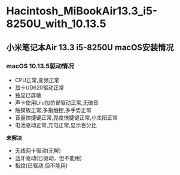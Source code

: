 # Hacintosh_MiBookAir13.3_i5-8250U_with_10.13.5
## 小米笔记本Air 13.3 i5-8250U macOS安装情况
### macOS 10.13.5驱动情况
* CPU正常,变频正常
* 显卡UD620驱动正常
* 独显已屏蔽
* 声卡使用Lilu加仿冒驱动正常,无破音
* 触摸板正常,多指触控,多手势正常
* 音量快捷键正常,亮度快捷键正常,小太阳正常
* 电池驱动正常,充电正常,显示百分比

**未解决**

* 无线网卡驱动(无解)
* 蓝牙驱动(已驱动，但不能用)
* 指纹(已驱动,但不能用)